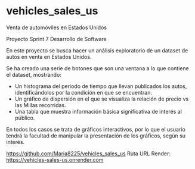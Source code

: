 # vehicles_sales_us
Venta de automóviles en Estados Unidos

Proyecto Sprint 7 Desarrollo de Software

En este proyecto se busca hacer un análisis exploratorio de un dataset de autos en venta en Estados Unidos.

Se ha creado una serie de botones que son una ventana a lo que contiene el dataset, mostrando:
- Un histograma del periodo de tiempo que llevan publicados los autos, identificándolos por la condición en que se encuentran.
- Un gráfico de dispersión en el que se visualiza la relación de precio vs las Millas recorridas.
- Una tabla que muestra información básica significativa de interés al público.

En todos los casos se trata de gráficos interactivos, por lo que el usuario tendrá la facultad de manipular la presentación de los gráficos, según su interés.

https://github.com/Maria8225/vehicles_sales_us
Ruta URL Render:  https://vehicles-sales-us.onrender.com
